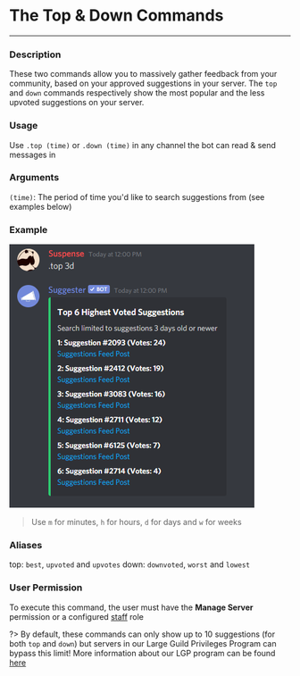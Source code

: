 # The Top & Down Commands
---
### Description
These two commands allow you to massively gather feedback from your community, based on your approved suggestions in your server. The `top` and `down` commands respectively show the most popular and the less upvoted suggestions on your server.

### Usage
Use `.top (time)` or `.down (time)` in any channel the bot can read & send messages in

### Arguments
`(time)`: The period of time you'd like to search suggestions from (see examples below)

### Example

![Popular Suggestions](./assets/top.png)

> Use `m` for minutes, `h` for hours, `d` for days and `w` for weeks

### Aliases
top: `best`, `upvoted` and `upvotes`
down: `downvoted`, `worst` and `lowest`

### User Permission
To execute this command, the user must have the **Manage Server** permission or a configured [staff](/config/staffroles.md) role


?> By default, these commands can only show up to 10 suggestions (for both `top` and `down`) but servers in our Large Guild Privileges Program can bypass this limit! More information about our LGP program can be found [here](community-programs.md#-large-guild-privileges)
